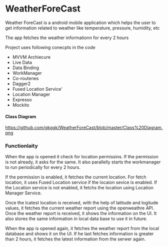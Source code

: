 # WeatherForeCast

Weather ForeCast is a android mobile application which helps the user to get information related to weather like temperature, pressure, humidity, etc

The app fetches the weather informationn for every 2 hours

Project uses following conecpts in the code
* MVVM Archiecure
* Live Data
* Data Binding
* WorkManager
* Co-routenes
* Dagger2
* Fused Location Service'
* Location Manager
* Expresso
* Mockito

#### Class Diagram
https://github.com/gkggk/WeatherForeCast/blob/master/Class%20Diagram.png

### Functionlaity

When the app is opened it check for location permissins. If the permission is not already, it asks for the same. It also parallelly starts the workmanager to run periodically for every 2 hours.

If the permission is enabled, it fetches the current location. For fetch location, it uses Fused Location service if the locaion sevice is enabled. If the Location service is not enabled, it fetchs the location using Location Manager Service.

Once the lcatest location is received, with the help of latitude and logitude values, it fetches the current weather report using the openweathre API. Once the 
weather report is received, it shows the information on the UI. It also stores the same information in local data base to use it in future.

When the app is opened again, it fetches the weather report from the local database and shows it on the UI. If he last fetches information is greater than 2 hours, it 
fetches the latest information from the serwer again.
